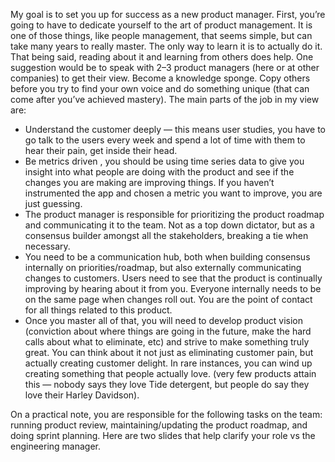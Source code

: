 My goal is to set you up for success as a new product manager.
First, you’re going to have to dedicate yourself to the art of product management. It is
one of those things, like people management, that seems simple, but can take many years
to really master. The only way to learn it is to actually do it.
That being said, reading about it and learning from others does help. One suggestion
would be to speak with 2–3 product managers (here or at other companies) to get their
view. Become a knowledge sponge. Copy others before you try to find your own voice and
do something unique (that can come after you’ve achieved mastery).
The main parts of the job in my view are:

- Understand the customer deeply — this means user studies, you have to go talk to the users every week and spend a lot of time with them to hear their pain, get inside their head.
- Be metrics driven , you should be using time series data to give you insight into what people are doing with the product and see if the changes you are making are improving things. If you haven’t instrumented the app and chosen a metric you want to improve, you are just guessing.
- The product manager is responsible for prioritizing the product roadmap and communicating it to the team. Not as a top down dictator, but as a consensus builder amongst all the stakeholders, breaking a tie when necessary.
- You need to be a communication hub, both when building consensus internally on priorities/roadmap, but also externally communicating changes to customers. Users need to see that the product is continually improving by hearing about it from you. Everyone internally needs to be on the same page when changes roll out. You are the point of contact for all things related to this product.
- Once you master all of that, you will need to develop product vision (conviction about where things are going in the future, make the hard calls about what to eliminate, etc) and strive to make something truly great. You can think about it not just as eliminating customer pain, but actually creating customer delight. In rare instances, you can wind up creating something that people actually love. (very few products attain this — nobody says they love Tide detergent, but people do say they love their Harley Davidson).

On a practical note, you are responsible for the following tasks on the team: running
product review, maintaining/updating the product roadmap, and doing sprint planning.
Here are two slides that help clarify your role vs the engineering manager.